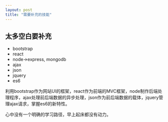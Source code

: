 ```yaml
---
layout: post
title: "需要补充的技能"
---
```


## 太多空白要补充

* bootstrap
* react
* node->express, mongodb
* ajax
* json
* jquery
* es6

利用bootstrap作为网站UI的框架，react作为前端的MVC框架，node制作后端处理程序，ajax处理前后端数据的异步处理，json作为前后端数据的载体，jquery管理ajax请求，掌握es6的新特性。

心中没有一个明确的学习路径，早上起床都没有动力。